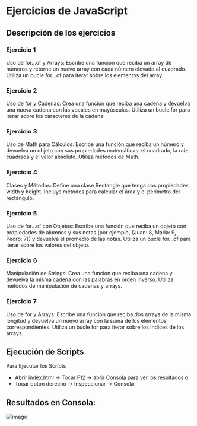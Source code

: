 # Ejercicios de JavaScript
## Descripción de los ejercicios
### Ejercicio 1
Uso de for...of y Arrays: Escribe una función que reciba un array de números y retorne un nuevo array con cada número elevado al cuadrado. Utiliza un bucle for...of para iterar sobre los elementos del array.

### Ejercicio 2
Uso de for y Cadenas: Crea una función que reciba una cadena y devuelva una nueva cadena con las vocales en mayúsculas. Utiliza un bucle for para iterar sobre los caracteres de la cadena.

### Ejercicio 3
Uso de Math para Cálculos: Escribe una función que reciba un número y devuelva un objeto con sus propiedades matemáticas: el cuadrado, la raíz cuadrada y el valor absoluto. Utiliza métodos de Math.

### Ejercicio 4
Clases y Métodos: Define una clase Rectangle que tenga dos propiedades width y height. Incluye métodos para calcular el área y el perímetro del rectángulo.

### Ejercicio 5
Uso de for...of con Objetos: Escribe una función que reciba un objeto con propiedades de alumnos y sus notas (por ejemplo, {Juan: 8, Maria: 9, Pedro: 7}) y devuelva el promedio de las notas. Utiliza un bucle for...of para iterar sobre los valores del objeto.

### Ejercicio 6
Manipulación de Strings: Crea una función que reciba una cadena y devuelva la misma cadena con las palabras en orden inverso. Utiliza métodos de manipulación de cadenas y arrays.

### Ejercicio 7
Uso de for y Arrays: Escribe una función que reciba dos arrays de la misma longitud y devuelva un nuevo array con la suma de los elementos correspondientes. Utiliza un bucle for para iterar sobre los índices de los arrays.

## Ejecución de Scripts
Para Ejecutar los Scripts 
- Abrir index.html -> Tocar F12 -> abrir Consola para ver los resultados o
- Tocar botón derecho -> Inspeccionar -> Consola

## Resultados en Consola:
![image](https://github.com/leoito88/ejercicios-javascript/assets/59623841/0592bf76-47e1-422b-b080-b28bf1f1624f)
